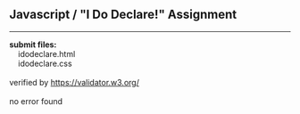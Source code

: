 ## Javascript / "I Do Declare!" Assignment

----

**submit files:**<br />
&nbsp;&nbsp;&nbsp;&nbsp;idodeclare.html<br />
&nbsp;&nbsp;&nbsp;&nbsp;idodeclare.css<br />
<br />
verified by https://validator.w3.org/<br />
<br />
no error found<br />
